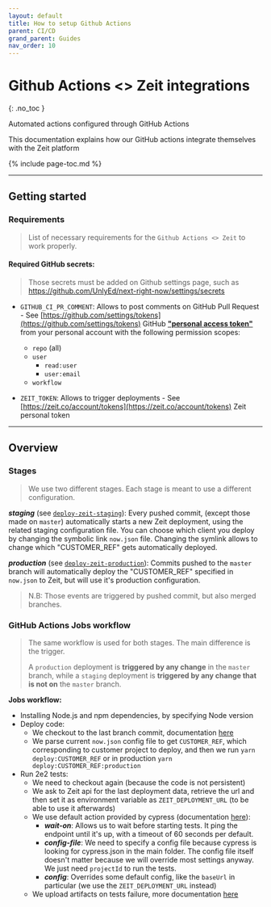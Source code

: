 ```yaml
---
layout: default
title: How to setup Github Actions
parent: CI/CD
grand_parent: Guides
nav_order: 10
---
```


# Github Actions <> Zeit integrations
{: .no_toc }

<div class="code-example" markdown="1">
Automated actions configured through GitHub Actions

This documentation explains how our GitHub actions integrate themselves with the Zeit platform
</div>

{% include page-toc.md %}

---

## Getting started

### Requirements

> List of necessary requirements for the `Github Actions <> Zeit` to work properly.

#### Required GitHub secrets:

> Those secrets must be added on Github settings page, such as https://github.com/UnlyEd/next-right-now/settings/secrets

- `GITHUB_CI_PR_COMMENT`: Allows to post comments on GitHub Pull Request - See [https://github.com/settings/tokens](https://github.com/settings/tokens)
  GitHub **["personal access token"](https://github.com/settings/tokens)** from your personal account with the following permission scopes:
  - `repo` (all)
  - `user`
    - `read:user`
    - `user:email`
  - `workflow`

- `ZEIT_TOKEN`: Allows to trigger deployments - See [https://zeit.co/account/tokens](https://zeit.co/account/tokens)
  Zeit personal token

---

## Overview
### Stages

> We use two different stages. Each stage is meant to use a different configuration.

_**staging**_ (see [`deploy-zeit-staging`](./deploy-zeit-staging.yml)):
Every pushed commit, (except those made on `master`) automatically starts a new Zeit deployment, using the related staging configuration file.
You can choose which client you deploy by changing the symbolic link `now.json` file.
Changing the symlink allows to change which "CUSTOMER_REF" gets automatically deployed.

_**production**_ (see [`deploy-zeit-production`](./deploy-zeit-production.yml)):
Commits pushed to the `master` branch will automatically deploy the "CUSTOMER_REF" specified in `now.json` to Zeit, but will use it's production configuration.

> N.B: Those events are triggered by pushed commit, but also merged branches.

### GitHub Actions Jobs workflow

> The same workflow is used for both stages. The main difference is the trigger.
>
> A `production` deployment is **triggered by any change** in the `master` branch,
> while a `staging` deployment is **triggered by any change that is not on** the `master` branch.

**Jobs workflow:**
* Installing Node.js and npm dependencies, by specifying Node version
* Deploy code:
    * We checkout to the last branch commit, documentation [here](https://github.com/cypress-io/github-action)
    * We parse current `now.json` config file to get `CUSTOMER_REF`, which corresponding to customer project to deploy, and then we run `yarn deploy:CUSTOMER_REF` or in production `yarn deploy:CUSTOMER_REF:production`
* Run 2e2 tests:
    * We need to checkout again (because the code is not persistent)
    * We ask to Zeit api for the last deployment data, retrieve the url and then set it as environment variable as `ZEIT_DEPLOYMENT_URL` (to be able to use it afterwards)
    * We use default action provided by cypress (documentation [here](https://github.com/cypress-io/github-action)):
        * _**wait-on**_: Allows us to wait before starting tests. It ping the endpoint until it's up, with a timeout of 60 seconds per default.
        * _**config-file**_: We need to specify a config file because cypress is looking for cypress.json in the main folder.
            The config file itself doesn't matter because we will override most settings anyway. We just need `projectId` to run the tests.
        * _**config**_: Overrides some default config, like the `baseUrl` in particular (we use the `ZEIT_DEPLOYMENT_URL` instead)
    * We upload artifacts on tests failure, more documentation [here](https://help.github.com/en/actions/automating-your-workflow-with-github-actions/persisting-workflow-data-using-artifacts)
